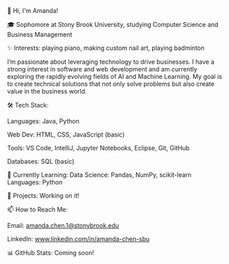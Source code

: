 👋 Hi, I'm Amanda! 

🎓 Sophomore at Stony Brook University, studying Computer Science and Business Management

✨ Interests: playing piano, making custom nail art, playing badminton 
 

I’m passionate about leveraging technology to drive businesses. I have a strong interest in software and web development and am currently exploring the rapidly evolving fields of AI and Machine Learning. My goal is to create technical solutions that not only solve problems but also create value in the business world.

🛠 Tech Stack:

Languages: Java, Python

Web Dev: HTML, CSS, JavaScript (basic)

Tools: VS Code, IntelliJ, Jupyter Notebooks, Eclipse, Git, GitHub 
 
Databases: SQL (basic)
  
🎯 Currently Learning:
Data Science: Pandas, NumPy, scikit-learn
Languages: Python

🚀 Projects:
Working on it!

📫 How to Reach Me:

Email: amanda.chen.1@stonybrook.edu

LinkedIn: www.linkedin.com/in/amanda-chen-sbu
 

📊 GitHub Stats: Coming soon!
